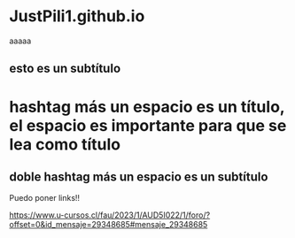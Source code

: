 # JustPili1.github.io

aaaaa

## esto es un subtítulo

# hashtag más un espacio es un título, el espacio es importante para que se lea como título

##  doble hashtag más un espacio es un subtítulo 

Puedo poner links!!

https://www.u-cursos.cl/fau/2023/1/AUD5I022/1/foro/?offset=0&id_mensaje=29348685#mensaje_29348685
